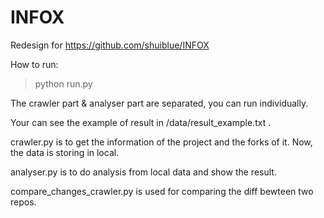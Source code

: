 # INFOX
Redesign for https://github.com/shuiblue/INFOX

How to run: 
> python run.py

The crawler part & analyser part are separated, you can run individually.

Your can see the example of result in /data/result_example.txt . 

crawler.py is to get the information of the project and the forks of it. Now, the data is storing in local.

analyser.py is to do analysis from local data and show the result.

compare_changes_crawler.py is used for comparing the diff bewteen two repos.

